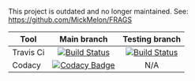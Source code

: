 This project is outdated and no longer maintained. See: https://github.com/MickMelon/FRAGS

| Tool  | Main branch | Testing branch |
|----------|:-----------:|:------------------:|
| Travis Ci    | [![Build Status](https://travis-ci.org/MickMelon/FalloutRPG.svg?branch=master)](https://travis-ci.org/MickMelon/FalloutRPG) | [![Build Status](https://travis-ci.org/MickMelon/FalloutRPG.svg?branch=testing)](https://travis-ci.org/MickMelon/FalloutRPG) |
| Codacy  | [![Codacy Badge](https://api.codacy.com/project/badge/Grade/9dc94344b3274385be9d04a02e51f4de)](https://www.codacy.com/app/MickMelon/FalloutRPG?utm_source=github.com&amp;utm_medium=referral&amp;utm_content=MickMelon/FalloutRPG&amp;utm_campaign=Badge_Grade) | N/A |
